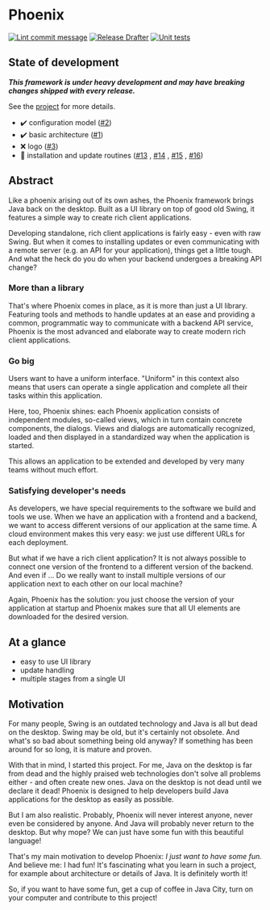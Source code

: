 # Phoenix

[![Lint commit message](https://github.com/yannickkirschen/phoenix/actions/workflows/commit-lint.yml/badge.svg)](https://github.com/yannickkirschen/phoenix/actions/workflows/commit-lint.yml)
[![Release Drafter](https://github.com/yannickkirschen/phoenix/actions/workflows/release-drafter.yml/badge.svg)](https://github.com/yannickkirschen/phoenix/actions/workflows/release-drafter.yml)
[![Unit tests](https://github.com/yannickkirschen/phoenix/actions/workflows/maven-test.yml/badge.svg)](https://github.com/yannickkirschen/phoenix/actions/workflows/maven-test.yml)

## State of development

***This framework is under heavy development and may have breaking changes
shipped with every release.***

See the [project](https://github.com/users/yannickkirschen/projects/1/views/1)
for more details.

- :heavy_check_mark: configuration
  model ([#2](https://github.com/yannickkirschen/phoenix/issues/2))
- :heavy_check_mark: basic
  architecture ([#1](https://github.com/yannickkirschen/phoenix/issues/1))
- :x: logo ([#3](https://github.com/yannickkirschen/phoenix/issues/3))
- :construction: installation and update
  routines ([#13](https://github.com/yannickkirschen/phoenix/issues/13)
  , [#14](https://github.com/yannickkirschen/phoenix/issues/14)
  , [#15](https://github.com/yannickkirschen/phoenix/issues/15)
  , [#16](https://github.com/yannickkirschen/phoenix/issues/16))

## Abstract

Like a phoenix arising out of its own ashes, the Phoenix framework brings Java
back on the desktop. Built as a UI library on top of good old Swing, it features
a simple way to create rich client applications.

Developing standalone, rich client applications is fairly easy - even with raw
Swing. But when it comes to installing updates or even communicating with a
remote server (e.g. an API for your application), things get a little tough. And
what the heck do you do when your backend undergoes a breaking API change?

### More than a library

That's where Phoenix comes in place, as it is more than just a UI library.
Featuring tools and methods to handle updates at an ease and providing a common,
programmatic way to communicate with a backend API service, Phoenix is the most
advanced and elaborate way to create modern rich client applications.

### Go big

Users want to have a uniform interface. "Uniform" in this context also means
that users can operate a single application and complete all their tasks within
this application.

Here, too, Phoenix shines: each Phoenix application consists of independent
modules, so-called views, which in turn contain concrete components, the
dialogs. Views and dialogs are automatically recognized, loaded and then
displayed in a standardized way when the application is started.

This allows an application to be extended and developed by very many teams
without much effort.

### Satisfying developer's needs

As developers, we have special requirements to the software we build and tools
we use. When we have an application with a frontend and a backend, we want to
access different versions of our application at the same time. A cloud
environment makes this very easy: we just use different URLs for each
deployment.

But what if we have a rich client application? It is not always possible to
connect one version of the frontend to a different version of the backend. And
even if ... Do we really want to install multiple versions of our application
next to each other on our local machine?

Again, Phoenix has the solution: you just choose the version of your application
at startup and Phoenix makes sure that all UI elements are downloaded for the
desired version.

## At a glance

- easy to use UI library
- update handling
- multiple stages from a single UI

## Motivation

For many people, Swing is an outdated technology and Java is all but dead on the
desktop. Swing may be old, but it's certainly not obsolete. And what's so bad
about something being old anyway? If something has been around for so long, it
is mature and proven.

With that in mind, I started this project. For me, Java on the desktop is far
from dead and the highly praised web technologies don't solve all problems
either - and often create new ones. Java on the desktop is not dead until we
declare it dead! Phoenix is designed to help developers build Java applications
for the desktop as easily as possible.

But I am also realistic. Probably, Phoenix will never interest anyone, never
even be considered by anyone. And Java will probably never return to the
desktop. But why mope? We can just have some fun with this beautiful language!

That's my main motivation to develop Phoenix: *I just want to have some fun.*
And believe me: I had fun! It's fascinating what you learn in such a project,
for example about architecture or details of Java. It is definitely worth it!

So, if you want to have some fun, get a cup of coffee in Java City, turn on your
computer and contribute to this project!
